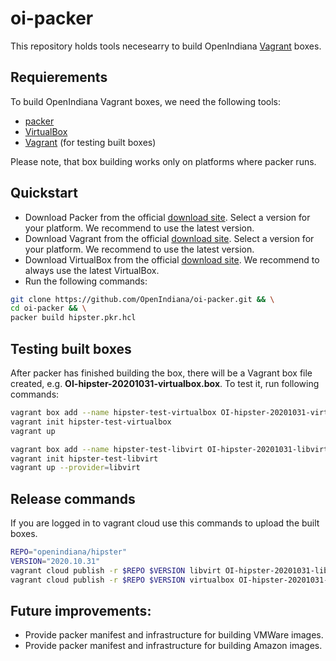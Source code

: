 # oi-packer

This repository holds tools necesearry to build OpenIndiana [Vagrant](https://www.vagrantup.com/) boxes.

## Requierements
To build OpenIndiana Vagrant boxes, we need the following tools:

* [packer](https://www.packer.io/)
* [VirtualBox](https://www.virtualbox.org/)
* [Vagrant](https://www.vagrantup.com/) (for testing built boxes)

Please note, that box building works only on platforms where packer runs.

## Quickstart

* Download Packer from the official [download site](https://www.packer.io/downloads.html). Select a version for your platform. We recommend to use the latest version.
* Download Vagrant from the official [download site](https://www.vagrantup.com/downloads.html). Select a version for your platform. We recommend to use the latest version.
* Download VirtualBox from the official [download site](https://www.virtualbox.org/wiki/Downloads). We recommend to  always use the latest VirtualBox.
* Run the following commands:

```bash
git clone https://github.com/OpenIndiana/oi-packer.git && \
cd oi-packer && \
packer build hipster.pkr.hcl
```

## Testing built boxes

After packer has finished building the box, there will be a Vagrant box file created, e.g. **OI-hipster-20201031-virtualbox.box**.
To test it, run following commands:

```bash
vagrant box add --name hipster-test-virtualbox OI-hipster-20201031-virtualbox.box
vagrant init hipster-test-virtualbox
vagrant up
```

```bash
vagrant box add --name hipster-test-libvirt OI-hipster-20201031-libvirt.box
vagrant init hipster-test-libvirt
vagrant up --provider=libvirt
```

## Release commands
If you are logged in to vagrant cloud use this commands to upload the built boxes.
```bash
REPO="openindiana/hipster"
VERSION="2020.10.31"
vagrant cloud publish -r $REPO $VERSION libvirt OI-hipster-20201031-libvirt.box
vagrant cloud publish -r $REPO $VERSION virtualbox OI-hipster-20201031-virtualbox.box
```

## Future improvements:

* Provide packer manifest and infrastructure for building VMWare images.
* Provide packer manifest and infrastructure for building Amazon images.
